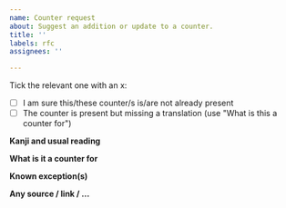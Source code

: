 ```yaml
---
name: Counter request
about: Suggest an addition or update to a counter.
title: ''
labels: rfc
assignees: ''

---
```


Tick the relevant one with an x:
 - [ ] I am sure this/these counter/s is/are not already present
 - [ ] The counter is present but missing a translation (use "What is this a counter for")

**Kanji and usual reading**

**What is it a counter for**

**Known exception(s)**

**Any source / link / ...**
